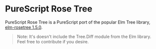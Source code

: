 # PureScript Rose Tree

PureScript Rose Tree is a PureScript port of the popular Elm Tree library, [elm-rosetree 1.5.0](https://package.elm-lang.org/packages/zwilias/elm-rosetree/1.5.0/).

> Note: It's doesn't include the Tree.Diff module from the Elm library. Feel free to contribute if you desire.
